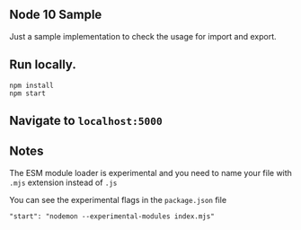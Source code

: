 ## Node 10 Sample

Just a sample implementation to check the usage for import and export.

## Run locally.

```
npm install
npm start
```

## Navigate to `localhost:5000`

## Notes

The ESM module loader is experimental and you need to name your file with `.mjs` extension instead of `.js`

You can see the experimental flags in the `package.json` file

```
"start": "nodemon --experimental-modules index.mjs"
```

